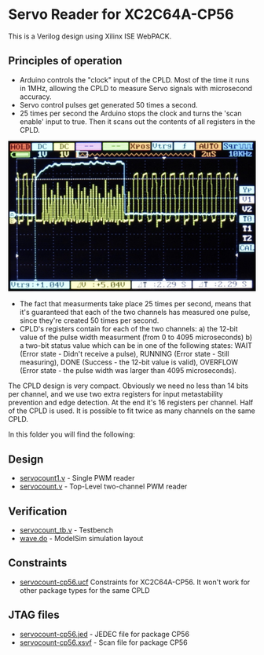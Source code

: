 # Servo Reader for XC2C64A-CP56

This is a Verilog design using Xilinx ISE WebPACK. 

## Principles of operation


* Arduino controls the "clock" input of the CPLD. Most of the time it runs in 1MHz, allowing the CPLD to measure Servo signals with microsecond accuracy.
* Servo control pulses get generated 50 times a second.
* 25 times per second the Arduino stops the clock and turns the 'scan enable' input to true. Then it scans out the contents of all registers in the CPLD.

![Basic Protocl](protocol.jpg)

* The fact that measurments take place 25 times per second, means that it's guaranteed that each of the two channels has measured one pulse, since they're created 50 times per second.
* CPLD's registers contain for each of the two channels: a) the 12-bit value of the pulse width measurment (from 0 to 4095 microseconds) b) a two-bit status value which can be in one of the following states: WAIT (Error state - Didn't receive a pulse), RUNNING (Error state - Still measuring), DONE (Success - the 12-bit value is valid), OVERFLOW (Error state - the pulse width was larger than 4095 microseconds).

The CPLD design is very compact. Obviously we need no less than 14 bits per channel, and we use two extra registers for input metastability prevention and edge detection. At the end it's 16 registers per channel. Half of the CPLD is used. It is possible to fit twice as many channels on the same CPLD.

In this folder you will find the following:

## Design

* [servocount1.v](servocount1.v) - Single PWM reader
* [servocount.v](servocount.v) - Top-Level two-channel PWM reader

## Verification

* [servocount_tb.v](servocount_tb.v) - Testbench
* [wave.do](wave.do) - ModelSim simulation layout

## Constraints

* [servocount-cp56.ucf](servocount-cp56.ucf) Constraints for XC2C64A-CP56. It won't work for other package types for the same CPLD

## JTAG files

* [servocount-cp56.jed](servocount-cp56.jed) - JEDEC file for package CP56
* [servocount-cp56.xsvf](servocount-cp56.xsvf) - Scan file for package CP56
